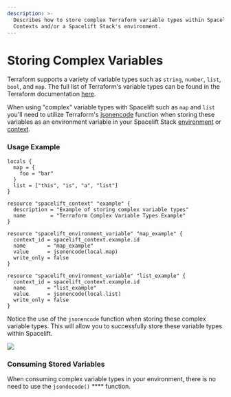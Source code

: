```yaml
---
description: >-
  Describes how to store complex Terraform variable types within Spacelift
  Contexts and/or a Spacelift Stack's environment.
---
```


# Storing Complex Variables

Terraform supports a variety of variable types such as `string`, `number`, `list`, `bool`, and `map`. The full list of Terraform's variable types can be found in the Terraform documentation [here](https://www.terraform.io/language/expressions/types).

When using "complex" variable types with Spacelift such as `map` and `list` you'll need to utilize Terraform's [jsonencode](https://www.terraform.io/language/functions/jsonencode) function when storing these variables as an environment variable in your Spacelift Stack [environment](../../concepts/configuration/environment.md) or [context](../../concepts/configuration/context.md).

### Usage Example

```
locals {
  map = {
    foo = "bar"
  }
  list = ["this", "is", "a", "list"]
}
  
resource "spacelift_context" "example" {
  description = "Example of storing complex variable types"
  name        = "Terraform Complex Variable Types Example"
}

resource "spacelift_environment_variable" "map_example" {
  context_id = spacelift_context.example.id
  name       = "map_example"
  value      = jsonencode(local.map)
  write_only = false
}

resource "spacelift_environment_variable" "list_example" {
  context_id = spacelift_context.example.id
  name       = "list_example"
  value      = jsonencode(local.list)
  write_only = false
}
```

Notice the use of the `jsonencode` function when storing these complex variable types. This will allow you to successfully store these variable types within Spacelift.

![](/assets/images/store-complex-variable-types.png)

### Consuming Stored Variables

When consuming complex variable types in your environment, there is no need to use the `jsondecode()` **** function.
